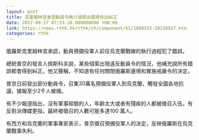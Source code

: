 ```yaml
---
layout: post
title: 克里姆林宮承認動員令執行過程出錯將作出糾正
date: 2022-09-27 07:53:20.000000000 +08:00
link: https://news.rthk.hk/rthk/ch/component/k2/1668553-20220927.htm
categories: rthk
---
```


俄羅斯克里姆林宮承認，動員預備役軍人前往烏克蘭戰線的執行過程犯了錯誤。

總統普京的發言人佩斯科夫說，某些個案出現違反動員令的情況，他補充說所有錯誤都會得到糾正。他又聲稱，不知道有任何關閉俄羅斯邊境和實施戒嚴令的決定。

普京日前發出部分動員令，召集30萬名預備役軍人到烏克蘭，觸發全國各地抗議，據報至少2千人被捕。

有不少報道指出，沒有軍事經驗的人，年齡太大或者有殘疾的人都被徵召入伍。有反對派傳媒更指，最終被徵召的人數可能多達100 萬人。

有西方和烏克蘭的軍事專家表示，普京徵召預備役軍人的決定，反映俄羅斯在烏克蘭戰事失利。
